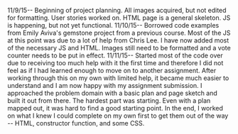 11/9/15-- Beginning of project planning. All images acquired, but not edited for formatting. User stories worked on. HTML page is a general skeleton. JS is happening, but not yet functional.
11/10/15-- Borrowed code examples from Emily Aviva's gemstone project from a previous course. Most of the JS at this point was due to a lot of help from Chris Lee. I have now added most of the necessary JS and HTML. Images still need to be formatted and a vote counter needs to be put in effect.
11/11/15-- Started most of the code over due to receiving too much help with it the first time and therefore I did not feel as if I had learned enough to move on to another assignment. After working through this on my own with limited help, it became much easier to understand and I am now happy with my assignment submission. I approached the problem domain with a basic plan and page sketch and built it out from there. The hardest part was starting. Even with a plan mapped out, it was hard to find a good starting point. In the end, I worked on what I knew I could complete on my own first to get them out of the way -- HTML, constructor function, and some CSS.
